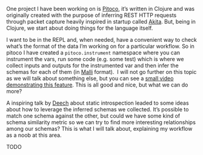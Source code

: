 One project I have been working on is [Pitoco](https://github.com/pfeodrippe/pitoco), it’s written in Clojure and was originally created with the purpose of inferring REST HTTP requests through packet capture heavily inspired in startup called [Akita](https://www.akitasoftware.com/blog). But, being in Clojure, we start about doing things for the language itself.

I want to be in the REPL and, when needed, have a convenient way to check what’s the format of the data I’m working on for a particular workflow. So in pitoco I have created a `pitoco.instrument` namespace where you can instrument the vars, run some code (e.g. some test) which is where we collect inputs and outputs for the instrumented var and then infer the schemas for each of them (in [Malli](https://github.com/metosin/malli) format).  I will not go further on this topic as we will talk about something else, but you can see a [small video demonstrating this feature](https://youtu.be/MloJSCl38d0). This is all good and nice, but what we can do more?

A inspiring talk by [Deech](https://youtu.be/ElHi2h9Ho6M) about static introspection leaded to some ideas about how to leverage the inferred schemas we collected. It’s possible to match one schema against the other, but could we have some kind of  schema similarity metric so we can try to find more interesting relationships among our schemas? This is what I will talk about, explaining my workflow as a noob at this area.

TODO
